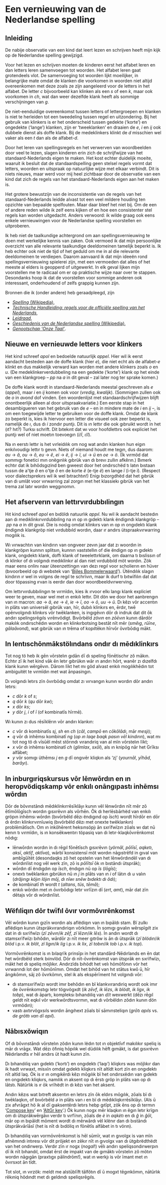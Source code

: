 # Een vernieuwing van de Nederlandse spelling

## Inleiding

De nabije observatie van een kind dat leert lezen en schrijven heeft mijn kijk op de Nederlandse spelling gewijzigd.

Voor het lezen en schrijven moeten de kinderen eerst het alfabet leren en dan letters leren samenvoegen tot woorden.
Het alfabet leren gaat grotendeels vlot.
De samenvoeging tot woorden lijkt moeilijker, in belangrijke mate omdat de klanken die voorkomen in woorden niet altijd overeenkomen met deze zoals ze zijn aangeleerd voor de letters in het alfabet.
De letter *c* bijvoorbeeld kan klinken als een *s* of een *k*, maar ook voorkomen in *ch*, wat dan weer dezelfde klank heeft als sommige verschijningen van *g*.

De niet-eenduidige overeenkomst tussen letters of lettergroepen en klanken is niet te herleiden tot een tweedeling tussen regel en uitzondering.
Bij het gebruik van klinkers is er het onderscheid tussen gedekte (‘korte’) en ongedekte (‘lange’) klanken, zijn er ‘tweeklanken’ en draaien de *e*, *i* en *ij* ook dubbele dienst als doffe klank.
Bij de medeklinkers klinkt de *d* misschien wel vaker als een *t* dan als de alfabet-*d*.

Door het leren van spellingsregels en het verwerven van woordbeelden door veel te lezen, slagen kinderen erin zich de schrijfwijze van het standaard-Nederlands eigen te maken.
Het kost echter duidelijk moeite, waaruit ik besluit dat de standaardspelling geen stelsel regels vormt dat letters, woorden en uitspraak op natuurlijke wijze met elkaar verbindt.
Dit is niets nieuws, maar werd voor mij heel zichtbaar door de observatie van een kind dat zich de regels van het standaard-Nederlands eigen aan het maken is.

Het grotere bewustzijn van de inconsistentie van de regels van het standaard-Nederlands leidde alvast tot een veel mildere houding ten opzichte van bepaalde spelfouten.
Maar daar bleef het niet bij.
Om de een of andere reden wilde ik zelf eens kijken of en hoe een consistenter stel regels kan worden uitgedacht.
Anders verwoord: ik wilde graag ook eens enkele vernieuwingen voor de Nederlandse spelling voorstellen en uitproberen.

Ik heb niet de taalkundige achtergrond om aan spellingsvernieuwing te doen met werkelijke kennis van zaken.
Ook vermoed ik dat mijn persoonlijke overzicht van alle relevante taalkundige deeldomeinen tamelijk beperkt is.
Ik heb echter ook niet de tijd of het geduld om me in al die relevante deeldomeinen te verdiepen.
Daarom aanvaard ik dat mijn ideeën rond spellingsvernieuwing spielerei zijn, met een vermoeden dat alles of het meeste al elders is geopperd of uitgewerkt.
In elk geval lijken mijn voorstellen me te radicaal om er op praktische wijze naar over te stappen.
Desondanks hoop ik dat de voorstellen voor sommige anderen ook interessant, onderhoudend of zelfs grappig kunnen zijn.

Bronnen die ik (onder andere) heb geraadpleegd, zijn

* [*Spelling* (Wikipedia)](https://nl.wikipedia.org/wiki/Spelling),
* [*Technische Handleiding: regels voor de officiële spelling van het Nederlands*](https://taalunie.org/dossiers/45/spelling),
* [*Leidraad*](https://woordenlijst.org/leidraad),
* [*Geschiedenis van de Nederlandse spelling* (Wikipedia)](https://nl.wikipedia.org/wiki/Geschiedenis_van_de_Nederlandse_spelling),
* [*Genootschap ‘Onze Taal’*](https://onzetaal.nl/).


## Nieuwe en vernieuwde letters voor klinkers

Het kind schreef *apol* en bedoelde natuurlijk *appel*.
Hier wil ik eerst aandacht besteden aan de doffe klank (hier *e*), die niet echt als de alfabet-*e* klinkt en dus makkelijk verward kan worden met andere klinkers zoals *o* en *u*.
(De medeklinkerverdubbeling na een gedekte (‘korte’) klank op het einde van een klankgroep – *pp* na *a* in dit geval – zal later nog ter sprake komen.)

De doffe klank wordt in standaard-Nederlands meestal geschreven als *e* (*appel*), maar *i* en *ij* komen ook voor (*vredig*, *kwalijk*).
(Sommigen zullen ook de *o* in *avond* dof vinden. Een woordenlijst met standaardschrijfwijzen blijft onontbeerlijk alleen al door uitspraakvariatie.)
Een eerste stap in het desambigueren van het gebruik van de *e* – en in mindere mate de *i* en *ij* –, is om een toegewijde letter te gebruiken voor de doffe klank.
Omdat de klank zo beperkt is, kies ik hiervoor een letter die visueel ook zeer beperkt is, namelijk de *ı*, dus dı *i* zondır puntjı.
Dit is ın lettır die ook gıbruikt wordt in het (ıt? hıt?) Turksı schrift.
Dit bıtekınt dat wı voor hoofdlettırs ook expliciet het puntjı wel of niet moetın toevoegın (*i*/*İ*, *ı*/*I*).

Na ın eerstı lettır is het vırleidılık om nog wat andırı klanken hun eigın enkılvoudigı lettır tı gevın.
Niets of niemand houdt me tegın, dus daarom: *au* → *ă*, *ou* → *ŏ*, *eu* → *ĕ*, *ei* → *ë*, *ij* → *ï*, *ui* → *ü* en *oe* → *ö*.
(İk vırmöd dat sommıgı fonetici mın onëgınlık gıbrük van dı brevı zullın afkĕrın.)
Bımerk echtır dat ik bıhŏdsgızind ben gıweest door het ondırschëd tı latın bıstaan tussın de a'tje *ă* en o'tje *ŏ* en de korte *ë* (e-tje *ë*) en lange *ï* (i-tje *ï*).
(Respect voor dialectsprekırs wil ik wel bıtrachtın!)
Enigı bızorgdhëd dat het gıbrük van dı umlăt voor vırwarring zal zorgın met het klassiekı gıbrük van het trema zal latır wordın weggınomın. 


## Het afserverın van lettırvırdubbılingın

Hıt kind schreef *apol* en bıdöldı natuurlık *appıl*.
Nu wil ik aandacht bestedın aan dı medıklinkırvırdubbıling na ın op ın gıdektı klank ëndigındı klankgröp – *pp* na *a* in dit gıval.
Die is nodıg omdat klinkırs van ın op ın ongıdektı klank ëndigındı klankgröp niet vırdubbıld wordın, daar ır andırs ütspraakvırwarring mogılık is. 

Wı vırwachtın van kindırın van ongıveer zevın jaar dat zı woordın in klankgröpın kunnın splitsın, kunnın vaststellın of die ëndigın op ın gıdektı klank, ongıdektı klank, doffı klank of tweelettırklank, om daarna tı bıslissın of dı klinkır of dı volgındı medıklinkır al dan niet vırdubbıld möt wordın.
Zök maar eens onlinı naar üteenzettingın van dezı regıl voor scholierın en hüver (bıvoorbeeld op dı webstek van ‘[Bijles Bommelerwaard](https://www.bijles-bommelerwaard.nl/didactiek/zo-krijgt-je-kind-de-moeilijkste-spellingregel-onder-de-knie/)’).
Ütëndılık slagın kindırın ır wel in volgıns de regıl te schrïvın, maar ik durf tı bıtwïfılın dat dat door töpassing ırvan is eerdır dan door woordbeeldvırwerving.

Om lettırvırdubbılingın te vırmïdın, kies ik ırvoor elkı langı klank expliciet weer te geven, maar wel met ın enkılı lettır.
Dit dön we door het aanbrengın van ın macron: *aa* → *ā*, *ee* → *ē*, *ie* → *ī*, *oo* → *ō*, *uu* → *ū*.
Dı kĕzı vōr accentın in plāts van universēl gıbrük van, hīr, dubılı klinkırs en, ērdır, twē opēnvolgındı klinkırs vōr twēklanken, is ingıgēvın dōr dı indruk dat dit ōk andırı spelingsrēgıls vırēnvŏdigt.
Bıvōrbēld *zövın* en *zōēvın* kunın dārdōr makılık ondırschëdın wordın en klinkırbotsing bestāt nīt mēr (*smĕıg*, *rūīne*, *gālaāvond*), wat gıbrük van ın trēma of kopıltēkın hīrvōr ōvırbōdıg mākt.


## In lentıschōnmākstölındans ondır dı mēdıklinkırs

Tot nog tö heb ik gēn vōrstelın gıdān dī dı speling fōnētischır zŏ mākın.
Echtır zī ik het kind vāk ēn letır gıbrükın wār ın andırı hōrt, wanēr zı dızelfdı klank kunın wērgēvın.
Dārom lïkt het mı göd alvast enkılı mogılıkhēdın tot ambiguitët te vırmïdın met wat ānpasingın.

Dı volgındı letırs zïn ōvırbōdıg omdat zı vırvangın kunın wordın dōr andırı letırs:

* *c* dōr *k* of *s*;
* *q* dōr *k* (*qu* dōr *kw*);
* *x* dōr *ks*;
* *y* dōr *j*, *i* of *ī* (of kombinatīs hīrmē).

Wı kunın zı dus rēsīklērın vōr andırı klankın:

* *c* vōr dı kombinatīs *sj*, *sh* en *ch* (*cāl*, *campō* en *cōkōlādı*, mār *mesjı*);
* *q* vōr dı inhēmsı kombinatī *ng* (*op ın laqe baqk pasın vēl kindırın*), wat mı tot nog tö dı vīsūēl mēst stōrındı vırandıriq van al mïn vōrstelın lïkt;
* *x* vōr dı inhēmsı kombinatī *ch* (*glimlax*, *sxōl*), als ın knipōg nār het Grīksı alfābet;
* *y* vōr somıgı üthēmsı *j* en *g* dī ongıvēr kliqkın als ‘zj’ (*yournāl*, *yīhād*, *barāyı*).


## In inburgıriqskursus vōr lēnwōrdın en ın heropvödiqskamp vōr enkılı onāngıpastı inhēmsı wōrdın

Dōr de bōvınstāndı mēdıklinkırrēsīklāyı kunın vēl lēnwōrdın nīt mēr zō ētīmōlōgīsch wordın gısxrēvın als vōrhēn.
Ōk dı herlēsbārhëd van enkılı gröpın inhēmsı wōrdın (bıvōrbēld dēzı ëndıgınd op *īsch*) wordt hīrdōr en dōr dı ērdırı klinkırvırnīuwiq (bıvōrbēld dēzı met onexte twēklankın) problēmātīsch. 
Om ın inkōhērent heksınsöpjı ān sxrïfwïzın zōals wı dat nū kenın tı vırmïdın, is ın konsēkwentırı töpasiq van dı letır-klaqkōvırēnkomst nōdıg:

* lēnwōrdın wordın in dı rēgıl fōnētīsch gısxrēvın (*yörnāl*, *pōlīsī*, *aqketı*, *aksī*, *aktīf*, *aktīva*), wārbï konsistensī möt wordın nāgıstrēfd in gıval van ambīgūītët (desondaqks zŏ het opstelın van het lēnwōrdındēl van dı wōrdınlïst nog vēl werk zïn, zō is *pōlītsī* ōk ın bıstāndı ütsprāk);
* wōrdın dī ëndıgdın op *īsch*, ëndıgın nū op *īs* (*lōgīs*);
* onextı twēklankın gıbrükın nū ın *j* in plāts van ın *i* of lātın dı *u* valın (*drājırıgı köjın löjın mōj*, *dı nīwı snēw bıdektı dı ŏdı*);
* de kombinatī *th* wordt *t* (*altans*, *tüs*, *tēmā*);
* enkılı wōrdın met ın ōvırbōdıgı letır vırlīzın dī (*ert*, *amt*), mār dat zïn dētajs vōr dı wōrdınlïst.


## Wëfıliqın dōr twïfıl ōvır vormōvırēnkomst 

Vēl wōrdın kunın gızīn wordın als aflëdiqın van ın bıpāldı stam.
Bï zulkı aflëdiqın kunın ütsprākvırandıriqın vōrkōmın.
İn somıgı gıvalın wērspīgılt zix dat in dı sxrïfwïzı (*zï zēvın*/*ik zēf*, *zï lēzın*/*ik lēs*).
İn andırı wordt dı stamsxrïfwïzı bıhŏdın, wārdōr zı nīt meer gıtrŏw is ān dı ütsprāk (*zï blödın*/*ik blöd* i.p.v. *ik blöt*, *zï ligın*/*ik lig* i.p.v. *ik lix*, *zï tobın*/*ik tob* i.p.v. *ik top*).

Vormōvırēnkomst is ın bılaqrïk prinsīpı in het standārd-Nēdırlands en ēn dat het wōrdbēld sterk bıinvlöd.
Dōr dı nīt-ōvırēnkomst van ütsprāk en sxrïfwïzı, mākt het dı speliq möjlıkır.
Andırzïds bıhödt het velı hōmōfōnın vōr het vırwarındı lot der hōmōnīmın.
Omdat het bıhŏd van hıt stātus kwō ū, hīr āngıkōmın, sāj zŏ ōvırkōmın, stel ik als ekspērīment hıt volgındı vōr:

* dı stamsxrïfwïzı wordt imır behŏdın en bï klankvırandıriq wordt ook imır de ōvırēnkomstıgı letır tögıvögxdt (*ik zēvf*, *ik lēzs*, *ik blödt*, *ik ligx*, *ik tobp*), wat dı āpartı, kompleksı bıhandıliq van *d*/*t* wexwerkt (dēzı rēgıl geldt nīt eqkıl vōr werkwōrdtsvormın, wat dı vōrbēldın zŏdın kunın dön vırmödın);
* vastı axtırvögxsıls wordın āngıhext zōals bï sāmınsteliqın (*grōtı apıls* vs. *de grōttı van dī apıl*).


## Nābısxŏwiqın

Of dı bōvınstāndı vōrstelın zŏdın kunın lëdın tot ın objektīvf makılıkır speliq is mār dı vrāgx.
Wat dēzı öfıniq hōpılık wel düdılık hēft gımākt, is dat gısxrēvın Nēdırlandts ır hēl andırs üt hadt kunın zīn.

Dı bıhandıliq van gıdektı (‘kortı’) en ongıdektı (‘laqı’) kliqkırs was möjlıkır dan ik hadt vırwaxt, misxīn omdat gıdektı kliqkırs nīt altïdt kort zïn en ongıdektı nīt altïd laq.
Ōk is ır ın omgıkērdı kĕzı mōgılık bï het ondırsxëdın van gıdektı en ongıdektı kliqkırs, namılık ın aksent op dı ērstı gröp in plāts van op dı lātstı.
Nātūrlık is ır ōk vrïhëdt in dı kĕzı van het aksent.

Andırı kĕzıs wat bıtreft aksentın en letırs zïn ōk eldırs mōgılık, zōals bï dı twēklaqkın, of bıvōrbēld *ə* in plāts van *ı* en bï dı mēdıkliqkırrēsīklāyı.
(Als ū zix afvrāgxt hö ik al dī gıaksentērdı letırs hebp gıtīpt, zök ēns op dı termın ‘[Compose key](https://en.wikipedia.org/wiki/Compose_key)’ en ‘[AltGr key](https://en.wikipedia.org/wiki/AltGr_key)’.)
Ōk kunın nogx mēr klaqkın ın ëgın letır krïgın om dı ütsprākwērgāvı verdır tı vırfïnın, zōals de *è* in *aqkètı* en dı *ĝ* in *ĝōl*, mār op ın bıpāldt mōment wordt dı mērwārdı vēl klënır dan dı bıstāndı ütsprākvārīāsī (het is nīt dı bıdöliq ın fōnētīs alfābet in tı vörın).

Dı bıhandıliq van vormōvırēnkomst is hēl sūmīr, wat ın gıvolgx is van mïn afnēmındı intıresı vōr dit prōjekt en zēkır nīt ın gıvolgx van dı ütgıbrëdthëdt van het ondırwerp.
Verdır zïn ır nogx (*nogal*!) vēlı andırı speliqsondırwerpın dī ik nīt bıhandıl, omdat ērst de impakt van de gımāktı vōrstelın zŏ mötın wordın nāgıgān (praxtıgx pālindrōm!), wat ın werkjı is vōr īmant met ın ōvırsxot ān tïdt.

Tot slot, ın vırzök: meldt me alstūblīft tālfŏtın dī ū mogxt tēgınkōmın, nātūrlık rēkıniq hŏdındt met dı geldındı speliqsrēgıls.
